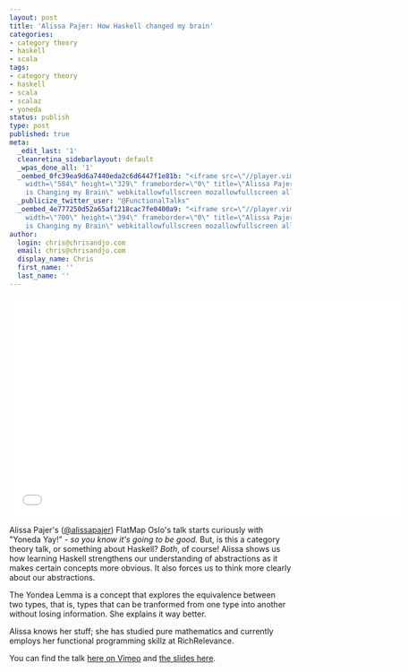 ```yaml
---
layout: post
title: 'Alissa Pajer: How Haskell changed my brain'
categories:
- category theory
- haskell
- scala
tags:
- category theory
- haskell
- scala
- scalaz
- yoneda
status: publish
type: post
published: true
meta:
  _edit_last: '1'
  cleanretina_sidebarlayout: default
  _wpas_done_all: '1'
  _oembed_0fc39ea9d6a7440eda2c6d6447f1e81b: "<iframe src=\"//player.vimeo.com/video/96639840\"
    width=\"584\" height=\"329\" frameborder=\"0\" title=\"Alissa Pajer - How Haskell
    is Changing my Brain\" webkitallowfullscreen mozallowfullscreen allowfullscreen></iframe>"
  _publicize_twitter_user: "@FunctionalTalks"
  _oembed_4e777250d52a65af1218cac7fe0400a9: "<iframe src=\"//player.vimeo.com/video/96639840\"
    width=\"700\" height=\"394\" frameborder=\"0\" title=\"Alissa Pajer - How Haskell
    is Changing my Brain\" webkitallowfullscreen mozallowfullscreen allowfullscreen></iframe>"
author:
  login: chris@chrisandjo.com
  email: chris@chrisandjo.com
  display_name: Chris
  first_name: ''
  last_name: ''
---
```

<p><iframe src="//player.vimeo.com/video/96639840" width="700" height="394" frameborder="0" title="Alissa Pajer - How Haskell is Changing my Brain" ></iframe></p>

Alissa Pajer's ([@alissapajer](http://twitter.com/alissapajer)) FlatMap Oslo's talk starts curiously with "Yoneda Yay!" - *so you know it's going to be good.* But, is this a category theory talk, or something about Haskell? *Both*, of course! Alissa shows us how learning Haskell strengthens our understanding of abstractions as it makes certain concepts more obvious. It also forces us to think more clearly about our abstractions.

The Yondea Lemma is a concept that explores the equivalence between two types, that is, types that can be tranformed from one type into another without losing information.  She explains it way better.

Alissa knows her stuff; she has studied pure mathematics and currently employs her functional programming skillz at RichRelevance.  

You can find the talk [here on Vimeo](http://vimeo.com/96639840) and [the slides here](http://alissapajer.github.io/conferenceslides/flatmaposlo2014/).

